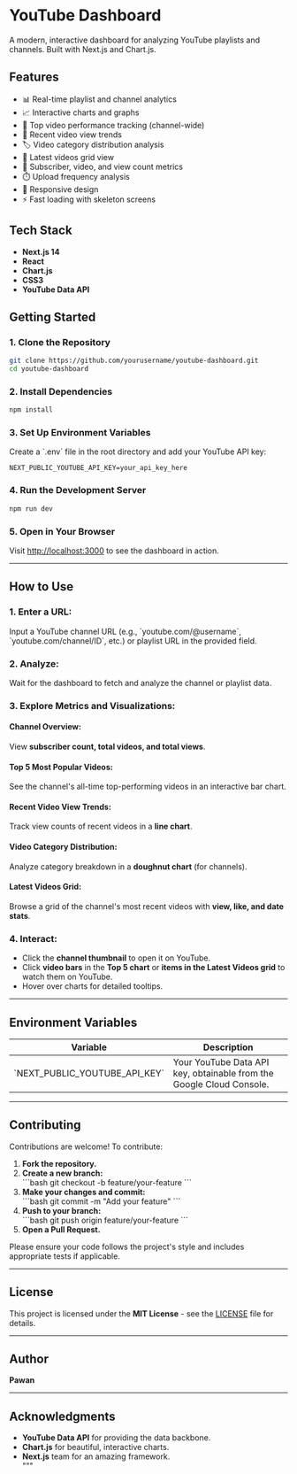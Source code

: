 # YouTube Dashboard

A modern, interactive dashboard for analyzing YouTube playlists and channels. Built with Next.js and Chart.js.

## Features

- 📊 Real-time playlist and channel analytics  
- 📈 Interactive charts and graphs  
- 🎯 Top video performance tracking (channel-wide)  
- 📅 Recent video view trends  
- 🏷️ Video category distribution analysis  
- 🎥 Latest videos grid view  
- 👥 Subscriber, video, and view count metrics  
- ⏱️ Upload frequency analysis  
- 📱 Responsive design  
- ⚡ Fast loading with skeleton screens  

## Tech Stack

- **Next.js 14**  
- **React**  
- **Chart.js**  
- **CSS3**  
- **YouTube Data API**  

## Getting Started

### 1. Clone the Repository  
```bash
git clone https://github.com/yourusername/youtube-dashboard.git
cd youtube-dashboard
```

### 2. Install Dependencies  
```bash
npm install
```

### 3. Set Up Environment Variables  
Create a \`.env\` file in the root directory and add your YouTube API key:  

```plaintext
NEXT_PUBLIC_YOUTUBE_API_KEY=your_api_key_here
```
### 4. Run the Development Server  
```bash
npm run dev
```

### 5. Open in Your Browser  
Visit [http://localhost:3000](http://localhost:3000) to see the dashboard in action.  

---

## How to Use  

### **1. Enter a URL:**  
Input a YouTube channel URL (e.g., \`youtube.com/@username\`, \`youtube.com/channel/ID\`, etc.) or playlist URL in the provided field.  

### **2. Analyze:**  
Wait for the dashboard to fetch and analyze the channel or playlist data.  

### **3. Explore Metrics and Visualizations:**  

#### **Channel Overview:**  
View **subscriber count, total videos, and total views**.  

#### **Top 5 Most Popular Videos:**  
See the channel's all-time top-performing videos in an interactive bar chart.  

#### **Recent Video View Trends:**  
Track view counts of recent videos in a **line chart**.  

#### **Video Category Distribution:**  
Analyze category breakdown in a **doughnut chart** (for channels).  

#### **Latest Videos Grid:**  
Browse a grid of the channel's most recent videos with **view, like, and date stats**.  

### **4. Interact:**  

- Click the **channel thumbnail** to open it on YouTube.  
- Click **video bars** in the **Top 5 chart** or **items in the Latest Videos grid** to watch them on YouTube.  
- Hover over charts for detailed tooltips.  

---

## Environment Variables  

| Variable | Description |  
|----------|------------|  
| \`NEXT_PUBLIC_YOUTUBE_API_KEY\` | Your YouTube Data API key, obtainable from the Google Cloud Console. |  

---

## Contributing  

Contributions are welcome! To contribute:  

1. **Fork the repository.**  
2. **Create a new branch:**  
   \`\`\`bash
   git checkout -b feature/your-feature
   \`\`\`
3. **Make your changes and commit:**  
   \`\`\`bash
   git commit -m "Add your feature"
   \`\`\`
4. **Push to your branch:**  
   \`\`\`bash
   git push origin feature/your-feature
   \`\`\`
5. **Open a Pull Request.**  

Please ensure your code follows the project's style and includes appropriate tests if applicable.  

---

## License  

This project is licensed under the **MIT License** - see the [LICENSE](./LICENSE) file for details.  

---

## Author  

**Pawan**  

---

## Acknowledgments  

- **YouTube Data API** for providing the data backbone.  
- **Chart.js** for beautiful, interactive charts.  
- **Next.js** team for an amazing framework.  
"""
